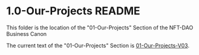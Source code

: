 # 1.0-Our-Projects README

This folder is the location of the "01-Our-Projects" Section of the NFT-DAO Business Canon

The current text of the "01-Our-Projects" Section is [01-Our-Projects-V03](01-Our-Projects-V03.md).
